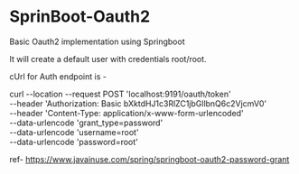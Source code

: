 # SprinBoot-Oauth2
Basic Oauth2 implementation using Springboot

It will create a default user with credentials root/root. 

cUrl for Auth endpoint is - 


curl --location --request POST 'localhost:9191/oauth/token' \
--header 'Authorization: Basic bXktdHJ1c3RlZC1jbGllbnQ6c2VjcmV0' \
--header 'Content-Type: application/x-www-form-urlencoded' \
--data-urlencode 'grant_type=password' \
--data-urlencode 'username=root' \
--data-urlencode 'password=root'


ref- https://www.javainuse.com/spring/springboot-oauth2-password-grant

